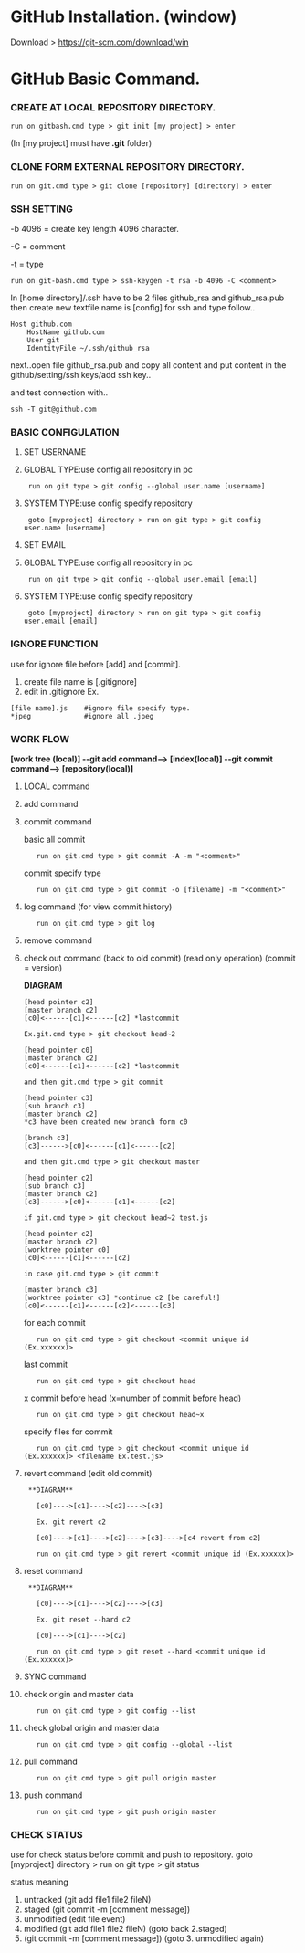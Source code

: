 # GitHub Installation. (window)
Download > https://git-scm.com/download/win

# GitHub Basic Command.

### CREATE AT LOCAL REPOSITORY DIRECTORY.
 
    run on gitbash.cmd type > git init [my project] > enter
  
  (In [my project] must have **.git** folder)
 
### CLONE FORM EXTERNAL REPOSITORY DIRECTORY.

    run on git.cmd type > git clone [repository] [directory] > enter
    
### SSH SETTING 

-b 4096 = create key length 4096 character.

-C = comment

-t = type
    
    run on git-bash.cmd type > ssh-keygen -t rsa -b 4096 -C <comment>

In [home directory]/.ssh have to be 2 files github_rsa and github_rsa.pub
then create new textfile name is [config] for ssh and type follow..

```
Host github.com
    HostName github.com
    User git
    IdentityFile ~/.ssh/github_rsa 
```
next..open file github_rsa.pub and copy all content and put content in the github/setting/ssh keys/add ssh key..

and test connection with..

    ssh -T git@github.com

 
### BASIC CONFIGULATION
 
 1. SET USERNAME 
  1. GLOBAL TYPE:use config all repository in pc
  
          run on git type > git config --global user.name [username]
  2. SYSTEM TYPE:use config specify repository
  
          goto [myproject] directory > run on git type > git config user.name [username]
 2. SET EMAIL
  1. GLOBAL TYPE:use config all repository in pc
  
          run on git type > git config --global user.email [email]
  2. SYSTEM TYPE:use config specify repository
  
          goto [myproject] directory > run on git type > git config user.email [email]
          
### IGNORE FUNCTION

use for ignore file before [add] and [commit].

1. create file name is [.gitignore]
2. edit in .gitignore Ex.
```
[file name].js    #ignore file specify type.
*jpeg             #ignore all .jpeg
```

### WORK FLOW

**[work tree (local)] --git add command--> [index(local)] --git commit command--> [repository(local)]**

1. LOCAL command
 1. add command
 2. commit command
     
     basic all commit
     
           run on git.cmd type > git commit -A -m "<comment>"
     
     commit specify type      
     
           run on git.cmd type > git commit -o [filename] -m "<comment>"
          
 3. log command (for view commit history)
 
           run on git.cmd type > git log
 4. remove command
 5. check out command (back to old commit) (read only operation) (commit = version)
     
     **DIAGRAM**
     ```
     [head pointer c2]
     [master branch c2]
     [c0]<------[c1]<------[c2] *lastcommit
     
     Ex.git.cmd type > git checkout head~2
     
     [head pointer c0]
     [master branch c2]
     [c0]<------[c1]<------[c2] *lastcommit
     
     and then git.cmd type > git commit
     
     [head pointer c3]
     [sub branch c3]
     [master branch c2]
     *c3 have been created new branch form c0
     
     [branch c3]
     [c3]------>[c0]<------[c1]<------[c2]
     
     and then git.cmd type > git checkout master
     
     [head pointer c2]
     [sub branch c3]
     [master branch c2]
     [c3]------>[c0]<------[c1]<------[c2]
     
     if git.cmd type > git checkout head~2 test.js
     
     [head pointer c2]
     [master branch c2]
     [worktree pointer c0]
     [c0]<------[c1]<------[c2]
     
     in case git.cmd type > git commit
     
     [master branch c3]
     [worktree pointer c3] *continue c2 [be careful!]
     [c0]<------[c1]<------[c2]<------[c3]
     ```
     
     for each commit
 
           run on git.cmd type > git checkout <commit unique id (Ex.xxxxxx)>
           
     last commit
           
           run on git.cmd type > git checkout head
           
     x commit before head (x=number of commit before head)
     
           run on git.cmd type > git checkout head~x
           
     specify files for commit
     
           run on git.cmd type > git checkout <commit unique id (Ex.xxxxxx)> <filename Ex.test.js>
     
 6. revert command (edit old commit)
 
         **DIAGRAM**
           
           [c0]---->[c1]---->[c2]---->[c3]
           
           Ex. git revert c2
           
           [c0]---->[c1]---->[c2]---->[c3]---->[c4 revert from c2]
           
           run on git.cmd type > git revert <commit unique id (Ex.xxxxxx)> 
           
 7. reset command
 
         **DIAGRAM**
         
           [c0]---->[c1]---->[c2]---->[c3]
           
           Ex. git reset --hard c2
           
           [c0]---->[c1]---->[c2]
 
           run on git.cmd type > git reset --hard <commit unique id (Ex.xxxxxx)>

2. SYNC command

 1. check origin and master data
 
           run on git.cmd type > git config --list
 
 2. check global origin and master data
 
           run on git.cmd type > git config --global --list
 
 3. pull command
 
           run on git.cmd type > git pull origin master
 
 4. push command
 
           run on git.cmd type > git push origin master
 

### CHECK STATUS

use for check status before commit and push to repository.
  goto [myproject] directory > run on git type > git status

status meaning

1. untracked (git add file1 file2 fileN) 
2. staged (git commit -m [comment message]) 
3. unmodified (edit file event)  
4. modified (git add file1 file2 fileN) (goto back 2.staged) 
5. (git commit -m [comment message]) (goto 3. unmodified again)

